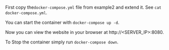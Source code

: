 First copy the`docker-compose.yml` file from example2 and extend it.
See `cat docker-compose.yml`.

You can start the container with `docker-compose up -d`.

Now you can view the website in your browser at http://<SERVER_IP>:8080.

To Stop the container simply run `docker-compose down`.
